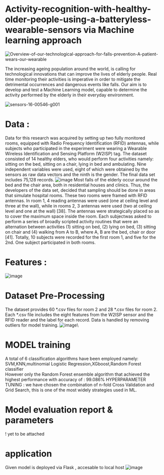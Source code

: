 # Activity-recognition-with-healthy-older-people-using-a-batteryless-wearable-sensors via Machine learning approach

![Overview-of-our-technological-approach-for-falls-prevention-A-patient-wears-our-wearable](https://github.com/DefKd911/Activity-recognition-with-healthy-older-people-using-a-batteryless-wearable-sensor/assets/172142546/c4d634b9-d109-4b67-b458-220b6888e733)

The increasing ageing population around the world, is calling for technological innovations that can improve the lives of elderly people. Real time monitoring their activities is imperative in order to mitigate the detrimental occurrences and dangerous events like falls. Our aim is to develop and test a Machine Learning model, capable to determine the activity performed by the elderly in their everyday environment.


![sensors-16-00546-g001](https://github.com/DefKd911/Activity-recognition-with-healthy-older-people-using-a-batteryless-wearable-sensor/assets/172142546/e25cf70d-29dd-4353-b834-05a4598915f9)


# Data :
Data for this research was acquired by setting up two fully monitored rooms, equipped with Radio Frequency Identification (RFID) antennas, while subjects who participated in the experiment were wearing a Wearable Wireless Identification and Sensing Platform (W2ISP) tag. The dataset consisted of 14 healthy elders, who would perform four activities namely: sitting on the bed, sitting on a chair, lying in bed and ambulating. Nine independent variables were used, eight of which were obtained by the sensors as raw data vectors and the ninth is the gender. The final data set includes 75,128 records.
![image](https://github.com/DefKd911/Activity-recognition-with-healthy-older-people-using-a-batteryless-wearable-sensor/assets/172142546/5f5e3a23-3ac8-4ca1-bdf4-89d5f5b49cb9)
Most falls of the elderly occur around the bed and the chair area, both in residential houses and clinics. Thus, the developers of the data set, decided that sampling should be done in areas that simulate hospital rooms. These two rooms were framed with RFID antennas. In room 1, 4 reading antennas were used (one at ceiling level and three at the wall), while in rooms 2, 3 antennas were used (two at ceiling level and one at the wall) [38]. The antennas were strategically placed so as to cover the maximum space inside the room. Each subjectwas asked to perform a series of broadly scripted activity routines that were an alternation between activities (1) sitting on bed, (2) lying on bed, (3) sitting on chair and (4) walking from A to B, where A, B are the bed, chair or door [41]. Totally, 10 subjects were recorded for the first room 1, and five for the 2nd. One subject participated in both rooms. 

# Features :
![image](https://github.com/DefKd911/Activity-recognition-with-healthy-older-people-using-a-batteryless-wearable-sensor/assets/172142546/683c63aa-1f55-45b4-ae58-ea42ffe8ac46)
# Dataset Pre-Processing 
The dataset provides 60 *.csv files for room 2 and 28 *.csv files for room 2. Each *.csv file includes the eight features from the W2ISP sensor and the RFID reader and the label for each record. Data is handled by removing outliers for model training. 
![image](https://github.com/DefKd911/Activity-recognition-with-healthy-older-people-using-a-batteryless-wearable-sensor/assets/172142546/8476b1c0-15fb-42be-bd31-1b369d4d5e58)\
# MODEL training
A total of 6 classification algorithms have been employed namely:  SVM,KNN,multinomial Logistic Regression,XGboost,Random Forest classifier  
However only the Random Forest ensemble algorithm that achieved the highest performance with accuracy of : 99.086% 
HYPERPARAMETER TUNING : we have chosen the combination of n-fold Cross Validation and Grid Search, this is one of the most 
widely strategies used in ML.

# Model evaluation report & parameters
! yet to be attached 
# application
Given model is deployed via Flask , accesable to local host 
![image](https://github.com/DefKd911/Activity-recognition-with-healthy-older-people-using-a-batteryless-wearable-sensor/assets/172142546/0bfeefcd-3087-4850-8c13-d0ce18f6ce54)


